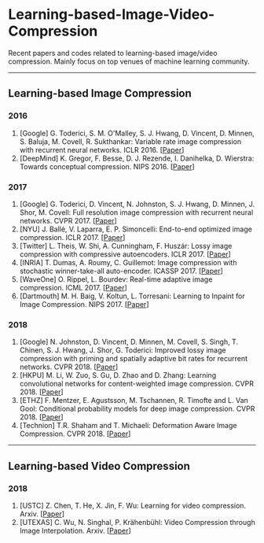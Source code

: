 # Learning-based-Image-Video-Compression
Recent papers and codes related to learning-based image/video compression. Mainly focus on top venues of machine learning community.

----

## Learning-based Image Compression

### 2016

1. [Google] G. Toderici, S. M. O'Malley, S. J. Hwang, D. Vincent, D. Minnen, S. Baluja, M. Covell, R. Sukthankar: Variable rate image compression with recurrent neural networks. ICLR 2016. [[Paper](https://arxiv.org/abs/1511.06085)]
2. [DeepMind] K. Gregor, F. Besse, D. J. Rezende, I. Danihelka, D. Wierstra: Towards conceptual compression. NIPS 2016. [[Paper](https://arxiv.org/abs/1604.08772)]

### 2017

1. [Google] G. Toderici, D. Vincent, N. Johnston, S. J. Hwang, D. Minnen, J. Shor, M. Covell: Full resolution image compression with recurrent neural networks. CVPR 2017. [[Paper](https://arxiv.org/abs/1608.05148)]
2. [NYU] J. Ballé, V. Laparra, E. P. Simoncelli: End-to-end optimized image compression. ICLR 2017. [[Paper](https://arxiv.org/abs/1611.01704)]
3. [Twitter] L. Theis, W. Shi, A. Cunningham, F. Huszár: Lossy image compression with compressive autoencoders. ICLR 2017. [[Paper](https://arxiv.org/abs/1703.00395)]
4. [INRIA] T. Dumas, A. Roumy, C. Guillemot: Image compression with stochastic winner-take-all auto-encoder. ICASSP 2017. [[Paper](https://ieeexplore.ieee.org/document/7952409/)]
5. [WaveOne] O. Rippel, L. Bourdev: Real-time adaptive image compression. ICML 2017. [[Paper](https://arxiv.org/abs/1705.05823)]
6. [Dartmouth] M. H. Baig, V. Koltun, L. Torresani: Learning to Inpaint for Image Compression. NIPS 2017. [[Paper](https://arxiv.org/abs/1709.08855)]

### 2018

1. [Google] N. Johnston, D. Vincent, D. Minnen, M. Covell, S. Singh, T. Chinen, S. J. Hwang, J. Shor, G. Toderici: Improved lossy image compression with priming and spatially adaptive bit rates for recurrent networks. CVPR 2018. [[Paper](https://arxiv.org/abs/1703.10114)]
2. [HKPU] M. Li, W. Zuo, S. Gu, D. Zhao and D. Zhang: Learning convolutional networks for content-weighted image compression. CVPR 2018. [[Paper](https://arxiv.org/abs/1703.10553)]
3. [ETHZ] F. Mentzer, E. Agustsson, M. Tschannen, R. Timofte and L. Van Gool: Conditional probability models for deep image compression. CVPR 2018. [[Paper](https://arxiv.org/abs/1801.04260)]
4. [Technion] T.R. Shaham and T. Michaeli: Deformation Aware Image Compression. CVPR 2018. [[Paper](https://arxiv.org/abs/1804.04593)]

----

## Learning-based Video Compression

### 2018

1. [USTC] Z. Chen, T. He, X. Jin, F. Wu: Learning for video compression. Arxiv. [[Paper](https://arxiv.org/abs/1804.09869)]
2. [UTEXAS] C. Wu, N. Singhal, P. Krähenbühl: Video Compression through Image Interpolation. Arxiv. [[Paper](https://arxiv.org/abs/1804.06919)]
